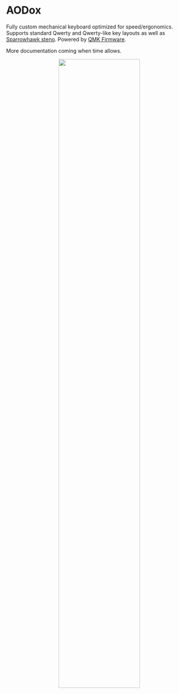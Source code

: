 # AODox
Fully custom mechanical keyboard optimized for speed/ergonomics. Supports standard Qwerty and Qwerty-like key layouts as well as [Sparrowhawk steno](https://github.com/jxcrw/sphk). Powered by [QMK Firmware](https://github.com/qmk/qmk_firmware).

More documentation coming when time allows.

<p align="center">
  <img style="display: block; margin-left: auto; margin-right: auto; width: 66%;" src="_img/aodox.jpg">
</p>
